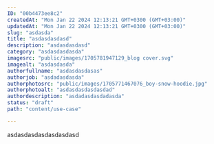 ```yaml
---
ID: "00b4473ee8c2"
createdAt: "Mon Jan 22 2024 12:13:21 GMT+0300 (GMT+03:00)"
updatedAt: "Mon Jan 22 2024 12:13:21 GMT+0300 (GMT+03:00)"
slug: "asdasda"
title: "asdasdasdasd"
description: "asdasdasdasd"
category: "asdasdasdasda"
imagesrc: "public/images/1705781947129_blog cover.svg"
imagealt: "asdasdasda"
authorfullname: "asdasdasdasas"
authorjob: "asdadasdasda"
authorphotosrc: "public/images/1705771467076_boy-snow-hoodie.jpg"
authorphotoalt: "asdasdasdasdasdad"
authordescription: "asdadasdasdadasda"
status: "draft"
path: "content/use-case"

---
```

asdasdasdasdasdasdasd